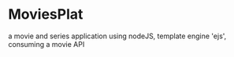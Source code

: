 # MoviesPlat
a movie and series application using nodeJS, template engine 'ejs', consuming a movie API
